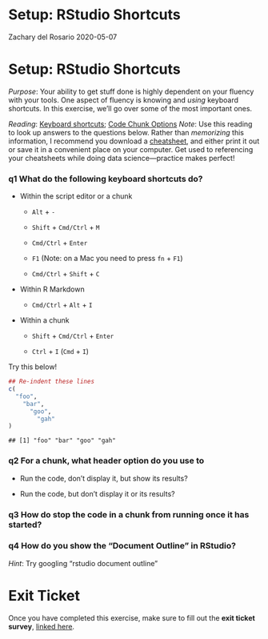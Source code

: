 Setup: RStudio Shortcuts
================
Zachary del Rosario
2020-05-07

# Setup: RStudio Shortcuts

*Purpose*: Your ability to get stuff done is highly dependent on your
fluency with your tools. One aspect of fluency is knowing and *using*
keyboard shortcuts. In this exercise, we’ll go over some of the most
important ones.

*Reading*: [Keyboard
shortcuts](https://support.rstudio.com/hc/en-us/articles/200711853-Keyboard-Shortcuts);
[Code Chunk Options](https://rmarkdown.rstudio.com/lesson-3.html)
*Note*: Use this reading to look up answers to the questions below.
Rather than *memorizing* this information, I recommend you download a
[cheatsheet](https://rstudio.com/wp-content/uploads/2016/01/rstudio-IDE-cheatsheet.pdf),
and either print it out or save it in a convenient place on your
computer. Get used to referencing your cheatsheets while doing data
science—practice makes perfect!

### **q1** What do the following keyboard shortcuts do?

- Within the script editor or a chunk

  - `Alt` + `-`

  - `Shift` + `Cmd/Ctrl` + `M`

  - `Cmd/Ctrl` + `Enter`

  - `F1` (Note: on a Mac you need to press `fn` + `F1`)

  - `Cmd/Ctrl` + `Shift` + `C`

- Within R Markdown

  - `Cmd/Ctrl` + `Alt` + `I`

- Within a chunk

  - `Shift` + `Cmd/Ctrl` + `Enter`

  - `Ctrl` + `I` (`Cmd` + `I`)

Try this below!

``` r
## Re-indent these lines
c(
  "foo",
    "bar",
      "goo",
        "gah"
)
```

    ## [1] "foo" "bar" "goo" "gah"

### **q2** For a chunk, what header option do you use to

- Run the code, don’t display it, but show its results?

- Run the code, but don’t display it or its results?

### **q3** How do stop the code in a chunk from running once it has started?

### **q4** How do you show the “Document Outline” in RStudio?

*Hint*: Try googling “rstudio document outline”

<!-- include-exit-ticket -->

# Exit Ticket

<!-- -------------------------------------------------- -->

Once you have completed this exercise, make sure to fill out the **exit
ticket survey**, [linked
here](https://docs.google.com/forms/d/e/1FAIpQLSeuq2LFIwWcm05e8-JU84A3irdEL7JkXhMq5Xtoalib36LFHw/viewform?usp=pp_url&entry.693978880=e-setup04-rstudio-shortcuts-assignment.Rmd).
